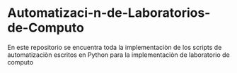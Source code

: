 # Automatizaci-n-de-Laboratorios-de-Computo
En este repositorio se encuentra toda la implementaciòn de los scripts de automatizaciòn escritos en Python para la implementaciòn de laboratorio de computo

